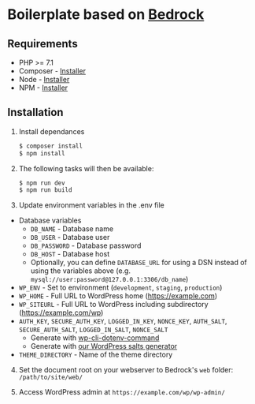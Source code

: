 # Boilerplate based on [Bedrock](https://roots.io/bedrock/)
## Requirements

* PHP >= 7.1
* Composer - [Installer](https://getcomposer.org/doc/00-intro.md#installation-linux-unix-osx)
* Node - [Installer](https://nodejs.org/en/)
* NPM - [Installer](https://www.npmjs.com/)

## Installation
1. Install dependances
    ```sh
    $ composer install
    $ npm install
    ```
2. The following tasks will then be available:
    ```sh
    $ npm run dev
    $ npm run build
    ```

3. Update environment variables in the .env file
  * Database variables
    * `DB_NAME` - Database name
    * `DB_USER` - Database user
    * `DB_PASSWORD` - Database password
    * `DB_HOST` - Database host
    * Optionally, you can define `DATABASE_URL` for using a DSN instead of using the variables above (e.g. `mysql://user:password@127.0.0.1:3306/db_name`)
  * `WP_ENV` - Set to environment (`development`, `staging`, `production`)
  * `WP_HOME` - Full URL to WordPress home (https://example.com)
  * `WP_SITEURL` - Full URL to WordPress including subdirectory (https://example.com/wp)
  * `AUTH_KEY`, `SECURE_AUTH_KEY`, `LOGGED_IN_KEY`, `NONCE_KEY`, `AUTH_SALT`, `SECURE_AUTH_SALT`, `LOGGED_IN_SALT`, `NONCE_SALT`
    * Generate with [wp-cli-dotenv-command](https://github.com/aaemnnosttv/wp-cli-dotenv-command)
    * Generate with [our WordPress salts generator](https://roots.io/salts.html)
  * `THEME_DIRECTORY` - Name of the theme directory

4. Set the document root on your webserver to Bedrock's `web` folder: `/path/to/site/web/`

5. Access WordPress admin at `https://example.com/wp/wp-admin/`